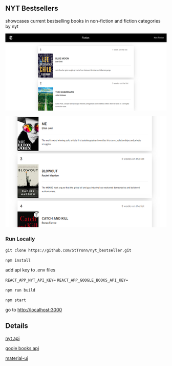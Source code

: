 
## NYT Bestsellers

showcases current bestselling books in non-fiction and fiction categories by nyt

![nyt1](./nyt1.png)

![nyt2](./nyt2.png)
### Run Locally

`git clone https://github.com/StTronn/nyt_bestseller.git`

`npm install`

add api key to .env files

`REACT_APP_NYT_API_KEY=`
`REACT_APP_GOOGLE_BOOKS_API_KEY=`

`npm run build`

`npm start`


go to [http://localhost:3000](http://localhost:3000)

## Details

[nyt api](https://developer.nytimes.com/)

[goole books api](https://developers.google.com/books/)

[material-ui](https://material-ui.com)
